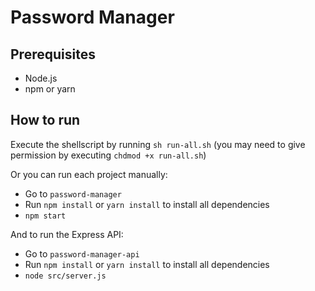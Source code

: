 # Password Manager

## Prerequisites

- Node.js
- npm or yarn

## How to run

Execute the shellscript by running `sh run-all.sh` (you may need to give permission by executing `chdmod +x run-all.sh`)

Or you can run each project manually:

- Go to `password-manager`
- Run `npm install` or `yarn install` to install all dependencies
- `npm start`

And to run the Express API:

- Go to `password-manager-api`
- Run `npm install` or `yarn install` to install all dependencies
- `node src/server.js`